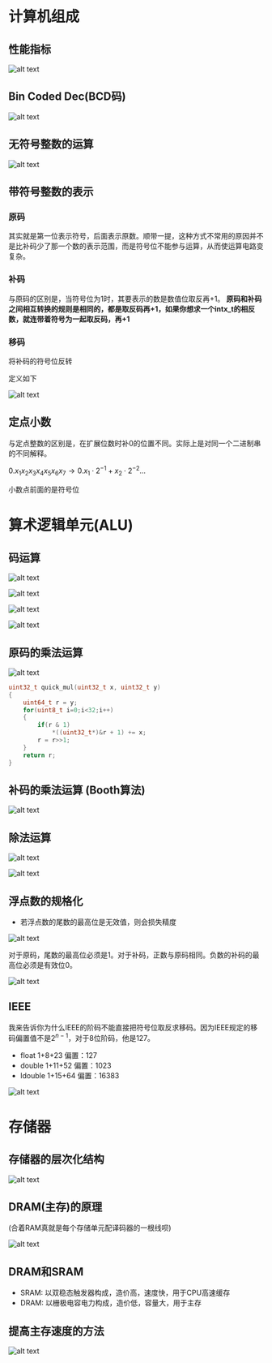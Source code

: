  
# 计算机组成

## 性能指标

![alt text](image.png)

## Bin Coded Dec(BCD码)

![alt text](image-1.png)

## 无符号整数的运算

![alt text](image-2.png)

## 带符号整数的表示

### 原码

其实就是第一位表示符号，后面表示原数。顺带一提，这种方式不常用的原因并不是比补码少了那一个数的表示范围，而是符号位不能参与运算，从而使运算电路变复杂。

### 补码

与原码的区别是，当符号位为1时，其要表示的数是数值位取反再+1。
**原码和补码之间相互转换的规则是相同的，都是取反码再+1，如果你想求一个intx_t的相反数，就连带着符号为一起取反码，再+1**

### 移码

将补码的符号位反转

定义如下

![alt text](image-13.png)

## 定点小数

与定点整数的区别是，在扩展位数时补0的位置不同。实际上是对同一个二进制串的不同解释。

$0.x_1 x_2 x_3 x_4 x_5 x_6 x_7 \to 0.x_1 \cdot 2^{-1} + x_2 \cdot 2^{-2} ...$

小数点前面的是符号位

# 算术逻辑单元(ALU)

## 码运算

![alt text](image-3.png)

![alt text](image-4.png)

![alt text](image-5.png)

![alt text](image-6.png)

## 原码的乘法运算

![alt text](image-7.png)

```cpp
uint32_t quick_mul(uint32_t x, uint32_t y)
{
    uint64_t r = y;
    for(uint8_t i=0;i<32;i++)
    {
        if(r & 1)
            *((uint32_t*)&r + 1) += x;
        r = r>>1;
    }
    return r;
}
```

## 补码的乘法运算 (Booth算法)

![alt text](image-8.png)

## 除法运算

![alt text](image-9.png)

![alt text](image-10.png)

## 浮点数的规格化

* 若浮点数的尾数的最高位是无效值，则会损失精度

![alt text](image-11.png)

对于原码，尾数的最高位必须是1。对于补码，正数与原码相同。负数的补码的最高位必须是有效位0。

![alt text](image-12.png)

## IEEE

我来告诉你为什么IEEE的阶码不能直接把符号位取反求移码。因为IEEE规定的移码偏置值不是$2^{n-1}$，对于8位阶码，他是127。

* float   1+8+23   偏置：127
* double  1+11+52  偏置：1023
* ldouble 1+15+64  偏置：16383

![alt text](image-14.png)

# 存储器

## 存储器的层次化结构

![alt text](image-15.png)

## DRAM(主存)的原理

(合着RAM真就是每个存储单元配译码器的一根线呗)

![alt text](image-16.png)

## DRAM和SRAM

* SRAM: 以双稳态触发器构成，造价高，速度快，用于CPU高速缓存
* DRAM: 以栅极电容电力构成，造价低，容量大，用于主存

## 提高主存速度的方法

![alt text](image-17.png)